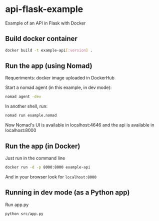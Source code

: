 # api-flask-example

Example of an API in Flask with Docker

## Build docker container

```bash
docker build -t example-api[:version] .
```

## Run the app (using Nomad)

Requeriments: docker image uploaded in DockerHub

Start a nomad agent (in this example, in dev mode):

```bash
nomad agent -dev
```

In another shell, run:

```bash
nomad run example.nomad
```

Now Nomad's UI is available in localhost:4646 and the api is available in localhost:8000

## Run the app (in Docker)

Just run in the command line

```bash
docker run -d -p 8000:8000 example-api
```

And in your browser look for `localhost:8000`

## Running in dev mode (as a Python app)

Run app.py

```bash
python src/app.py
```
